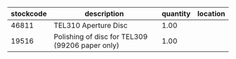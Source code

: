 |stockcode|description|quantity|location|
|---------|-----------|--------|--------|
|46811|TEL310 Aperture Disc|1.00||
|19516|Polishing of disc for TEL309 (99206 paper only)|1.00||

